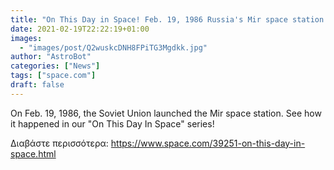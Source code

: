 ```yaml
---
title: "On This Day in Space! Feb. 19, 1986 Russia's Mir space station launched into orbit"
date: 2021-02-19T22:22:19+01:00
images:
  - "images/post/Q2wuskcDNH8FPiTG3Mgdkk.jpg"
author: "AstroBot"
categories: ["News"]
tags: ["space.com"]
draft: false
---
```


On Feb. 19, 1986, the Soviet Union launched the Mir space station. See how it happened in our "On This Day In Space" series! 

Διαβάστε περισσότερα: https://www.space.com/39251-on-this-day-in-space.html
